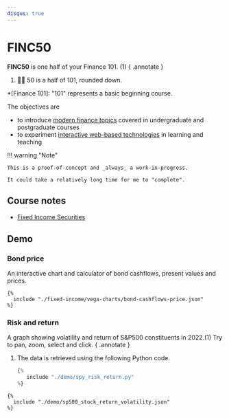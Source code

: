 ```yaml
---
disqus: true
---
```


# FINC50

**FINC50** is one half of your Finance 101. (1)
{ .annotate }

1. 🙋‍♂️ 50 is a half of 101, rounded down.

*[Finance 101]: "101" represents a basic beginning course.

The objectives are

- to introduce [modern finance topics](#course-notes) covered in undergraduate and postgraduate courses
- to experiment [interactive web-based technologies](#demo) in learning and teaching

!!! warning "Note"

    This is a proof-of-concept and _always_ a work-in-progress.

    It could take a relatively long time for me to "complete".

## Course notes

- [Fixed Income Securities](./fixed-income/)

## Demo

### Bond price

An interactive chart and calculator of bond cashflows, present values and prices.

```vegalite
{%
  include "./fixed-income/vega-charts/bond-cashflows-price.json"
%}
```

### Risk and return

A graph showing volatility and return of S&P500 constituents in 2022.(1)
Try to pan, zoom, select and click.
{ .annotate }

1. The data is retrieved using the following Python code.
   ```python
   {%
      include "./demo/spy_risk_return.py"
   %}  
   ```

```vegalite
{%
  include "./demo/sp500_stock_return_volatility.json"
%}
```
